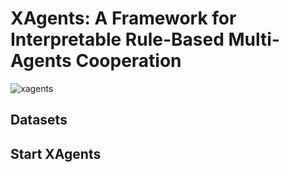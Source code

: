 # XAgents: A Framework for Interpretable Rule-Based Multi-Agents Cooperation

![xagents]("./doc/img/fig.xagents.png")

## Datasets

## Start XAgents

